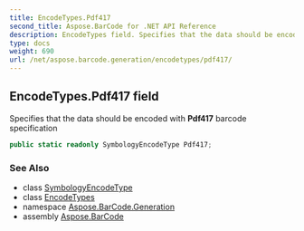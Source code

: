 ```yaml
---
title: EncodeTypes.Pdf417
second_title: Aspose.BarCode for .NET API Reference
description: EncodeTypes field. Specifies that the data should be encoded with Pdf417 barcode specification
type: docs
weight: 690
url: /net/aspose.barcode.generation/encodetypes/pdf417/
---
```

## EncodeTypes.Pdf417 field

Specifies that the data should be encoded with **Pdf417** barcode specification

```csharp
public static readonly SymbologyEncodeType Pdf417;
```

### See Also

* class [SymbologyEncodeType](../../symbologyencodetype/)
* class [EncodeTypes](../)
* namespace [Aspose.BarCode.Generation](../../../aspose.barcode.generation/)
* assembly [Aspose.BarCode](../../../)


